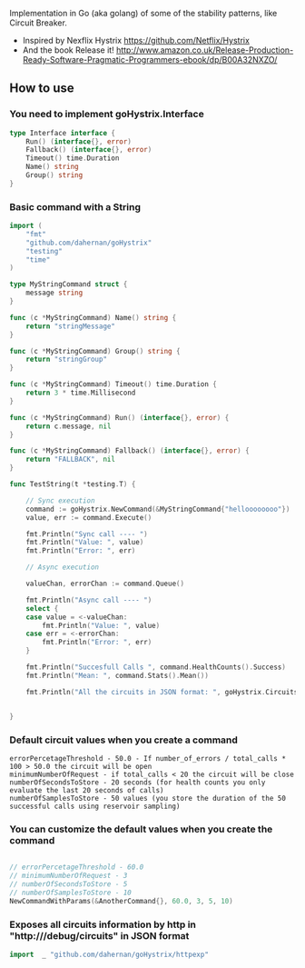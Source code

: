 Implementation in Go (aka golang) of some of the stability patterns, like Circuit Breaker.

* Inspired by Nexflix Hystrix https://github.com/Netflix/Hystrix
* And the book Release it! http://www.amazon.co.uk/Release-Production-Ready-Software-Pragmatic-Programmers-ebook/dp/B00A32NXZO/


How to use
----------

### You need to implement goHystrix.Interface

```go
type Interface interface {
	Run() (interface{}, error)
	Fallback() (interface{}, error)
	Timeout() time.Duration
	Name() string
	Group() string
}
```

### Basic command with a String
```go
import (
	"fmt"
	"github.com/dahernan/goHystrix"
	"testing"
	"time"
)

type MyStringCommand struct {
	message string
}

func (c *MyStringCommand) Name() string {
	return "stringMessage"
}

func (c *MyStringCommand) Group() string {
	return "stringGroup"
}

func (c *MyStringCommand) Timeout() time.Duration {
	return 3 * time.Millisecond
}

func (c *MyStringCommand) Run() (interface{}, error) {
	return c.message, nil
}

func (c *MyStringCommand) Fallback() (interface{}, error) {
	return "FALLBACK", nil
}

func TestString(t *testing.T) {

	// Sync execution
	command := goHystrix.NewCommand(&MyStringCommand{"helloooooooo"})
	value, err := command.Execute()

	fmt.Println("Sync call ---- ")
	fmt.Println("Value: ", value)
	fmt.Println("Error: ", err)

	// Async execution

	valueChan, errorChan := command.Queue()

	fmt.Println("Async call ---- ")
	select {
	case value = <-valueChan:
		fmt.Println("Value: ", value)
	case err = <-errorChan:
		fmt.Println("Error: ", err)
	}

	fmt.Println("Succesfull Calls ", command.HealthCounts().Success)
	fmt.Println("Mean: ", command.Stats().Mean())

	fmt.Println("All the circuits in JSON format: ", goHystrix.Circuits().ToJSON())


}

```

### Default circuit values when you create a command
```
errorPercetageThreshold - 50.0 - If number_of_errors / total_calls * 100 > 50.0 the circuit will be open
minimumNumberOfRequest - if total_calls < 20 the circuit will be close
numberOfSecondsToStore - 20 seconds (for health counts you only evaluate the last 20 seconds of calls)
numberOfSamplesToStore - 50 values (you store the duration of the 50 successful calls using reservoir sampling)
```

### You can customize the default values when you create the command
```go

// errorPercetageThreshold - 60.0
// minimumNumberOfRequest - 3
// numberOfSecondsToStore - 5
// numberOfSamplesToStore - 10
NewCommandWithParams(&AnotherCommand{}, 60.0, 3, 5, 10)
```

### Exposes all circuits information by http in "http://<host>/debug/circuits" in JSON format
```go
import	_ "github.com/dahernan/goHystrix/httpexp"
```



